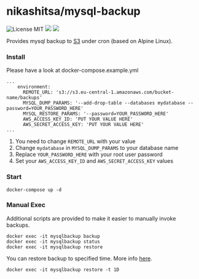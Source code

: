 nikashitsa/mysql-backup
======================
![License MIT](https://img.shields.io/badge/license-MIT-blue.svg) [![](https://img.shields.io/docker/stars/nikashitsa/mysql-backup.svg)](https://hub.docker.com/r/nikashitsa/mysql-backup 'DockerHub') [![](https://img.shields.io/docker/pulls/nikashitsa/mysql-backup.svg)](https://hub.docker.com/r/nikashitsa/mysql-backup 'DockerHub')

Provides mysql backup to [S3](https://aws.amazon.com/s3/) under cron (based on Alpine Linux).

### Install

Please have a look at docker-compose.example.yml

```
...
    environment:
      REMOTE_URL: 's3://s3.eu-central-1.amazonaws.com/bucket-name/backups'
      MYSQL_DUMP_PARAMS: '--add-drop-table --databases mydatabase --password=YOUR_PASSWORD_HERE'
      MYSQL_RESTORE_PARAMS: '--password=YOUR_PASSWORD_HERE'
      AWS_ACCESS_KEY_ID: 'PUT YOUR VALUE HERE'
      AWS_SECRET_ACCESS_KEY: 'PUT YOUR VALUE HERE'
...
```

1. You need to change `REMOTE_URL` with your value
2. Change `mydatabase` in `MYSQL_DUMP_PARAMS` to your database name
3. Replace `YOUR_PASSWORD_HERE` with your root user password
4. Set your `AWS_ACCESS_KEY_ID` and `AWS_SECRET_ACCESS_KEY` values

### Start
```
docker-compose up -d
```

### Manual Exec

Additional scripts are provided to make it easier to manually invoke backups.
```
docker exec -it mysqlbackup backup
docker exec -it mysqlbackup status
docker exec -it mysqlbackup restore
```

You can restore backup to specified time. More info [here](http://duplicity.nongnu.org/duplicity.1.html#sect8).
```
docker exec -it mysqlbackup restore -t 1D
```
